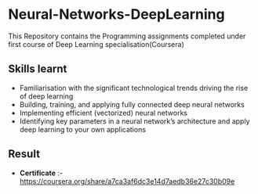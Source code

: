 # Neural-Networks-DeepLearning

This Repository contains the Programming assignments completed under first course of Deep Learning specialisation(Coursera)

## Skills learnt

- Familiarisation with the significant technological trends driving the rise of deep learning
- Building, training, and applying fully connected deep neural networks
- Implementing efficient (vectorized) neural networks
- Identifying key parameters in a neural network’s architecture and apply deep learning to your own applications

## Result

- **Certificate** :- https://coursera.org/share/a7ca3af6dc3e14d7aedb36e27c30b09e
